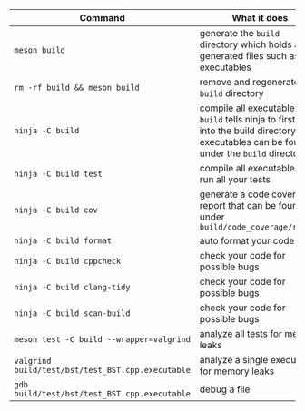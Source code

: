 | Command                                           | What it does                                                                                                                                    |
| ------------------------------------------------- | ----------------------------------------------------------------------------------------------------------------------------------------------- |
| `meson build`                                     | generate the `build` directory which holds all generated files such as executables                                                              |
| `rm -rf build && meson build`                     | remove and regenerate the `build` directory                                                                                                     |
| `ninja -C build`                                  | compile all executables (`-C build` tells ninja to first go into the build directory) <br> executables can be found under the `build` directory |
| `ninja -C build test`                             | compile all executables and run all your tests                                                                                                  |
| `ninja -C build cov`                              | generate a code coverage report that can be found under `build/code_coverage/report`                                                            |
| `ninja -C build format`                           | auto format your code                                                                                                                           |
| `ninja -C build cppcheck`                         | check your code for possible bugs                                                                                                               |
| `ninja -C build clang-tidy`                       | check your code for possible bugs                                                                                                               |
| `ninja -C build scan-build`                       | check your code for possible bugs                                                                                                               |
| `meson test -C build --wrapper=valgrind`          | analyze all tests for memory leaks                                                                                                              |
| `valgrind build/test/bst/test_BST.cpp.executable` | analyze a single executable for memory leaks                                                                                                    |
| `gdb build/test/bst/test_BST.cpp.executable`      | debug a file                                                                                                                                    |